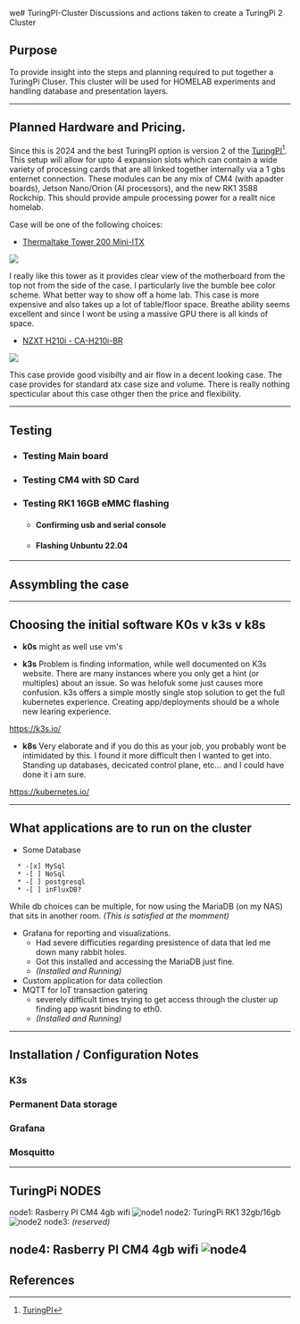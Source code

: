 we# TuringPI-Cluster
Discussions and actions taken to create a TuringPi 2 Cluster

## Purpose

To provide insight into the steps and planning required to put together a TuringPi Cluser.  This cluster will be used for HOMELAB experiments and handling database and presentation layers.

----

## Planned Hardware and Pricing.

Since this is 2024 and the best TuringPI option is version 2 of the [TuringPI](https://docs.turingpi.com/docs/turing-pi2-intro)[^1].  This setup will allow for upto 4 expansion slots which can contain a wide variety of processing cards that are all linked together internally via a 1 gbs enternet connection.  These modules can be any mix of CM4 (with apadter boards), Jetson Nano/Orion (AI processors), and the new RK1 3588 Rockchip. This should provide ampule processing power for a reallt nice homelab.

Case will be one of the following choices:
*  [Thermaltake Tower 200 Mini-ITX](https://www.amazon.com/dp/B0CQ32LMQF/?coliid=I3ENRBT38RE58T&colid=BTFFRD46RDAH&psc=1&ref_=list_c_wl_lv_ov_lig_dp_it)

 ![](img/ThermaltakeTower200-50.jpg)

 I really like this tower as it provides clear view of the motherboard from the top not from the side of the case.  I particularly live the bumble bee color scheme.  What better way to show off a home lab.  This case is more expensive and also takes up a lot of table/floor space.  Breathe ability seems excellent and since I wont be using a massive GPU there is all kinds of space.

*  [NZXT H210i - CA-H210i-BR](https://www.amazon.com/gp/product/B07T7L74D5/ref=ox_sc_saved_title_6?smid=&psc=1)

 ![](img/NZXT-H210-50i.jpg)

This case provide good visibilty and air flow in a decent looking case.  The case provides for standard atx case size and volume.  There is really nothing specticular about this case othger then the price and flexibility.

----

## Testing

* ### Testing Main board

* ### Testing CM4 with SD Card

* ### Testing RK1 16GB eMMC flashing
  * #### Confirming usb and serial console
  * #### Flashing Unbuntu 22.04

----

## Assymbling the case



----

## Choosing the initial software K0s v k3s v k8s

* **k0s**
might as well use vm's

* **k3s**
Problem is finding information, while well documented on K3s website.  There are many instances where you only get a hint (or multiples) about an issue.  So was helofuk some just causes more confusion.
k3s offers a simple mostly single stop solution to get the full kubernetes experience.  Creating app/deployments should be a whole new learing experience.

https://k3s.io/

* **k8s**
Very elaborate and if you do this as your job, you probably wont be intimidated by this.  I found it more difficult then I wanted to get into.  Standing up databases, decicated control plane, etc... and I could have done it i am sure.

https://kubernetes.io/

----

## What applications are to run on the cluster

* Some Database
~~~
  * -[x] MySql
  * -[ ] NoSql
  * -[ ] postgresql
  * -[ ] inFluxDB?
~~~
  While db choices can be multiple, for now using the MariaDB (on my NAS) that sits in another room.
    *(This is satisfied at the momment)*
* Grafana for reporting and visualizations. 
    * Had severe difficuties regarding presistence of data that led me down many rabbit holes.
    * Got this installed and accessing the MariaDB just fine. 
    * *(Installed and Running)*
* Custom application for data collection
* MQTT for IoT transaction gatering
    * severely difficult times trying to get access through the cluster up finding app wasnt binding to eth0.
    * *(Installed and Running)* 

----

## Installation / Configuration Notes 


### K3s



### Permanent Data storage


### Grafana



### Mosquitto




----

## TuringPi NODES
node1: Rasberry PI CM4 4gb wifi
![node1](img/tpinode1.png)
node2: TuringPi RK1 32gb/16gb
![node2](img/tpinode2.png)
node3: *(reserved)*

node4: Rasberry PI CM4 4gb wifi
![node4](img/tpinode4.png)
----

## References

[^1]: [TuringPI](https://docs.turingpi.com/docs/turing-pi2-intro)

